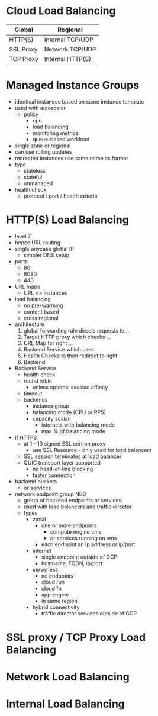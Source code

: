 # Cloud Load Balancing
| Global | Regional |
| --- | --- |
| HTTP(S) | Internal TCP/UDP |
| SSL Proxy | Network TCP/UDP |
| TCP Proxy | Internal HTTP(S) |

# Managed Instance Groups
* identical instances based on same instance template
* used with autoscalar
  * policy
    * cpu
    * load balancing
    * monitoring metrics
    * queue-based workload
* single zone or regional
* can use rolling updates
* recreated instances use same name as former
* type
  * stateless
  * stateful
  * unmanaged
* health check
  * protocol / port / health criteria


# HTTP(S) Load Balancing
* level 7
* hence URL routing
* single anycase global IP 
  * simpler DNS setup
* ports
  * 80
  * 8080
  * 443
* URL maps
  * URL <> instances
* load balancing
  * no pre-warming
  * content based
  * cross regional
* architecture
  1. global forwarding rule directs requests to...
  2. Target HTTP proxy which checks ...
  3. URL Map for right ...
  4. Backend Service which uses
  5. Health Checks to then redirect to right
  6. Backend
* Backend Service
  * health check
  * round robin
    * unless optional session affinity
  * timeout
  * backends
    * instance group
    * balancing mode (CPU or RPS)
    * capacity scalar
      * interacts with balancing mode
      * max % of balancing mode
* if HTTPS
  * at 1 - 10 signed SSL cert on proxy
    * use SSL Resource - only used for load balancers
  * SSL session terminates at load balancer
  * QUIC transport layer supported
    * no head-of-line blocking
    * faster connection
* backend buckets
  * or services
* network endpoint group NEG
  * group of backend endpoints or services
  * used with load balancers and traffic director
  * types
    * zonal
      * one or more endpoints
        * compute engine vms
        * or services running on vms
      * each endpoint an ip address or ip/port
    * internet
      * single endpoint outside of GCP
      * hostname, FQDN, ip/port
    * serverless
      * no endpoints
      * cloud run
      * cloud fn
      * app engine
      * in same region
    * hybrid connectivity
      * traffic director services outside of GCP

# SSL proxy / TCP Proxy Load Balancing


# Network Load Balancing


# Internal Load Balancing